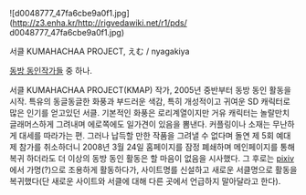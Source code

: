 ![d0048777_47fa6cbe9a0f1.jpg](http://z3.enha.kr/http://rigvedawiki.net/r1/pds/
d0048777_47fa6cbe9a0f1.jpg)

서클 KUMAHACHAA PROJECT, えむ / nyagakiya  

[동방 동인작가들](%EB%8F%99%EB%B0%A9%20%EB%8F%99%EC%9D%B8%EC%9E%91%EA%B0%80%EB%93%A4.md) 중 하나.

서클 KUMAHACHAA PROJECT(KMAP) 작가, 2005년 중반부터 동방 동인 활동을 시작. 특유의 동글동글한 화풍과 부드러운
색감, 특히 개성적이고 귀여운 SD 캐릭터로 많은 인기를 얻고있던 서클. 기본적인 화풍은 로리계열이지만 거유 캐릭터는 놀랄만치 글래머스하게
그려내며 에로쪽에도 일가견이 있음을 뽐낸다. 커플링이나 소재는 무난하게 대세를 따라가는 편. 그러나 납득할 만한 작품을 그려낼 수 없다며
돌연 제 5회 예대제 참가를 취소하더니 2008년 3월 24일 홈페이지를 잠정 폐쇄하며 메인페이지를 통해 복귀 하더라도 더 이상의 동방 동인
활동은 할 마음이 없음을 시사했다. 그 후로는 [pixiv](pixiv.md)에서 가명(?)으로 조용하게 활동하다가, 사이트명를
신설하고 새로운 서클명으로 활동을 복귀했다(단 새로운 사이트와 서클에 대해 다른 곳에서 언급하지 말아달라고 한다).

